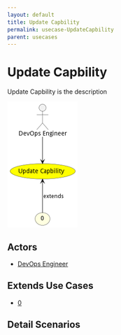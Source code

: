 ```yaml
---
layout: default
title: Update Capbility
permalink: usecase-UpdateCapbility
parent: usecases
---
```

# Update Capbility

Update Capbility is the description

![Activities Diagram](./activities.png)

## Actors

* [DevOps Engineer](actor-devops)





## Extends Use Cases


* [0](usecase-0)







## Detail Scenarios





